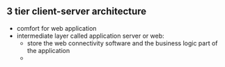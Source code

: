 ## 3 tier client-server architecture

- comfort for web application
- intermediate layer called application server or web:
	- store the web connectivity software and the business logic part of the application
	- 